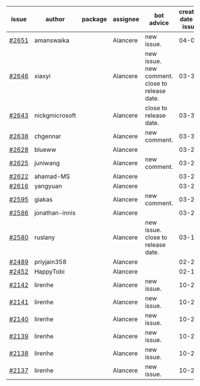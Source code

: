| issue | author | package | assignee | bot advice | created date of issue | target release date | date from target |
| ------ | ------ | ------ | ------ | ------ | ------ | ------ | :-----: |
| [#2651](https://github.com/Azure/sdk-release-request/issues/2651) | amanswaika |  | Alancere | new issue. | 04-01 | 04-11 |  |
| [#2646](https://github.com/Azure/sdk-release-request/issues/2646) | xiaxyi |  | Alancere | new issue. new comment. close to release date.  | 03-31 | 04-04 | 1 |
| [#2643](https://github.com/Azure/sdk-release-request/issues/2643) | nickgmicrosoft |  | Alancere | close to release date.  | 03-31 | 04-04 | 1 |
| [#2638](https://github.com/Azure/sdk-release-request/issues/2638) | chgennar |  | Alancere | new comment. | 03-30 | 04-13 |  |
| [#2628](https://github.com/Azure/sdk-release-request/issues/2628) | blueww |  | Alancere |  | 03-28 | 04-11 |  |
| [#2625](https://github.com/Azure/sdk-release-request/issues/2625) | juniwang |  | Alancere | new comment. | 03-28 | 04-11 |  |
| [#2622](https://github.com/Azure/sdk-release-request/issues/2622) | ahamad-MS |  | Alancere |  | 03-26 | 03-29 |  |
| [#2616](https://github.com/Azure/sdk-release-request/issues/2616) | yangyuan |  | Alancere |  | 03-24 | 04-11 |  |
| [#2595](https://github.com/Azure/sdk-release-request/issues/2595) | giakas |  | Alancere | new comment. | 03-21 | 03-24 |  |
| [#2586](https://github.com/Azure/sdk-release-request/issues/2586) | jonathan-innis |  | Alancere |  | 03-21 | 03-28 |  |
| [#2580](https://github.com/Azure/sdk-release-request/issues/2580) | ruslany |  | Alancere | new issue. close to release date.  | 03-17 | 03-31 | -2 |
| [#2489](https://github.com/Azure/sdk-release-request/issues/2489) | priyjain358 |  | Alancere |  | 02-25 | 03-14 |  |
| [#2452](https://github.com/Azure/sdk-release-request/issues/2452) | HappyTobi |  | Alancere |  | 02-16 | 03-09 |  |
| [#2142](https://github.com/Azure/sdk-release-request/issues/2142) | lirenhe |  | Alancere | new issue. | 10-20 | 11-03 |  |
| [#2141](https://github.com/Azure/sdk-release-request/issues/2141) | lirenhe |  | Alancere | new issue. | 10-20 | 11-03 |  |
| [#2140](https://github.com/Azure/sdk-release-request/issues/2140) | lirenhe |  | Alancere | new issue. | 10-20 | 11-05 |  |
| [#2139](https://github.com/Azure/sdk-release-request/issues/2139) | lirenhe |  | Alancere | new issue. | 10-20 | 11-05 |  |
| [#2138](https://github.com/Azure/sdk-release-request/issues/2138) | lirenhe |  | Alancere | new issue. | 10-20 | 11-05 |  |
| [#2137](https://github.com/Azure/sdk-release-request/issues/2137) | lirenhe |  | Alancere | new issue. | 10-20 | 11-05 |  |
